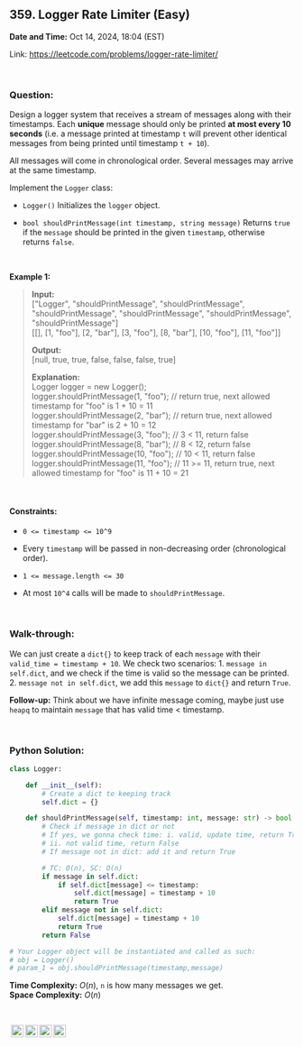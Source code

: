 ## 359. Logger Rate Limiter (Easy)
**Date and Time:** Oct 14, 2024, 18:04 (EST)

Link: https://leetcode.com/problems/logger-rate-limiter/

<br>

### Question:
Design a logger system that receives a stream of messages along with their timestamps. Each **unique** message should only be printed **at most every 10 seconds** (i.e. a message printed at timestamp `t` will prevent other identical messages from being printed until timestamp `t + 10`).

All messages will come in chronological order. Several messages may arrive at the same timestamp.

Implement the `Logger` class:

* `Logger()` Initializes the `logger` object.

* `bool shouldPrintMessage(int timestamp, string message)` Returns `true` if the `message` should be printed in the given `timestamp`, otherwise returns `false`.

<br>

**Example 1:**
> **Input:** <br>
> ["Logger", "shouldPrintMessage", "shouldPrintMessage", "shouldPrintMessage", "shouldPrintMessage", "shouldPrintMessage", "shouldPrintMessage"] <br>
> [[], [1, "foo"], [2, "bar"], [3, "foo"], [8, "bar"], [10, "foo"], [11, "foo"]]
>
> **Output:**  <br>
> [null, true, true, false, false, false, true]
>
> **Explanation:**  <br>
> Logger logger = new Logger();  <br>
> logger.shouldPrintMessage(1, "foo");  // return true, next allowed timestamp for "foo" is 1 + 10 = 11  <br>
> logger.shouldPrintMessage(2, "bar");  // return true, next allowed timestamp for "bar" is 2 + 10 = 12 <br>
> logger.shouldPrintMessage(3, "foo");  // 3 < 11, return false <br>
> logger.shouldPrintMessage(8, "bar");  // 8 < 12, return false <br>
> logger.shouldPrintMessage(10, "foo"); // 10 < 11, return false <br>
> logger.shouldPrintMessage(11, "foo"); // 11 >= 11, return true, next allowed timestamp for "foo" is 11 + 10 = 21

<br>

#### Constraints:
* `0 <= timestamp <= 10^9`

* Every `timestamp` will be passed in non-decreasing order (chronological order).

* `1 <= message.length <= 30`

* At most `10^4` calls will be made to `shouldPrintMessage`.

<br>

### Walk-through: 
We can just create a `dict{}` to keep track of each `message` with their `valid_time = timestamp + 10`. We check two scenarios: 1. `message in self.dict`, and we check if the time is valid so the message can be printed. 2. `message not in self.dict`, we add this `message` to `dict{}` and return `True`.

**Follow-up:**
Think about we have infinite message coming, maybe just use `heapq` to maintain `message` that has valid time < timestamp.

<br>

### Python Solution:
```python
class Logger:

    def __init__(self):
        # Create a dict to keeping track
        self.dict = {}        

    def shouldPrintMessage(self, timestamp: int, message: str) -> bool:
        # Check if message in dict or not
        # If yes, we gonna check time: i. valid, update time, return True
        # ii. not valid time, return False
        # If message not in dict: add it and return True

        # TC: O(n), SC: O(n)
        if message in self.dict:
            if self.dict[message] <= timestamp:
                self.dict[message] = timestamp + 10
                return True
        elif message not in self.dict:
            self.dict[message] = timestamp + 10
            return True
        return False

# Your Logger object will be instantiated and called as such:
# obj = Logger()
# param_1 = obj.shouldPrintMessage(timestamp,message)
```
**Time Complexity:** $O(n)$, `n` is how many messages we get. <br>
**Space Complexity:** $O(n)$

<br>

<img style="height:22px!important;margin-left:3px;vertical-align:text-bottom;" src="https://mirrors.creativecommons.org/presskit/icons/cc.svg?ref=chooser-v1" alt="CC BY-NC-SA" title="CC BY-NC-SA"><img style="height:22px!important;margin-left:3px;vertical-align:text-bottom;" src="https://mirrors.creativecommons.org/presskit/icons/by.svg?ref=chooser-v1" alt="BY: credit must be given to the creator" title="BY: credit must be given to the creator"><img style="height:22px!important;margin-left:3px;vertical-align:text-bottom;" src="https://mirrors.creativecommons.org/presskit/icons/nc.svg?ref=chooser-v1" alt="NC: Only noncommercial uses of the work are permitted" title="NC: Only noncommercial uses of the work are permitted"><img style="height:22px!important;margin-left:3px;vertical-align:text-bottom;" src="https://mirrors.creativecommons.org/presskit/icons/sa.svg?ref=chooser-v1" alt="SA: Adaptations must be shared under the same terms" title="SA: Adaptations must be shared under the same terms">
